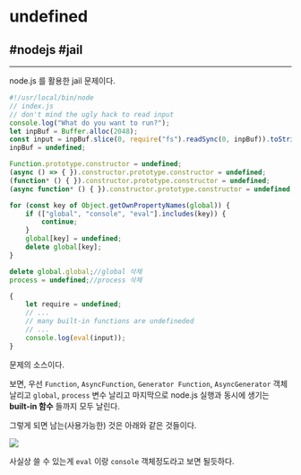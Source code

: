 # undefined
## #nodejs #jail

---

node.js 를 활용한 jail 문제이다.

```javascript
#!/usr/local/bin/node
// index.js
// don't mind the ugly hack to read input
console.log("What do you want to run?");
let inpBuf = Buffer.alloc(2048);
const input = inpBuf.slice(0, require("fs").readSync(0, inpBuf)).toString("utf8");
inpBuf = undefined;

Function.prototype.constructor = undefined;
(async () => { }).constructor.prototype.constructor = undefined;
(function* () { }).constructor.prototype.constructor = undefined;
(async function* () { }).constructor.prototype.constructor = undefined;

for (const key of Object.getOwnPropertyNames(global)) {
    if (["global", "console", "eval"].includes(key)) {
        continue;
    }
    global[key] = undefined;
    delete global[key];
}

delete global.global;//global 삭제
process = undefined;//process 삭제

{
    let require = undefined;
    // ...
    // many built-in functions are undefineded
    // ...
    console.log(eval(input));
}
```

문제의 소스이다.

보면, 우선 `Function`, `AsyncFunction`, `Generator Function`, `AsyncGenerator` 객체 날리고 `global`, `process` 변수 날리고 마지막으로 node.js 실행과 동시에 생기는 **built-in 함수** 들까지 모두 날린다.

그렇게 되면 남는(사용가능한) 것은 아래와 같은 것들이다.

![](https://i.imgur.com/Ld2Ly2N.png)

사실상 쓸 수 있는게 `eval` 이랑 `console` 객체정도라고 보면 될듯하다.

